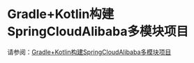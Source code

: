 # Gradle+Kotlin构建SpringCloudAlibaba多模块项目

请参阅：[Gradle+Kotlin构建SpringCloudAlibaba多模块项目](https://blog.xianglin.store/posts/gradle+kotlin%E6%9E%84%E5%BB%BAspringcloudalibaba%E5%A4%9A%E6%A8%A1%E5%9D%97%E9%A1%B9%E7%9B%AE/)